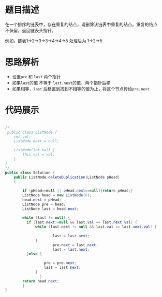#  题目描述
在一个排序的链表中，存在重复的结点，请删除该链表中重复的结点，重复的结点不保留，返回链表头指针。

例如，链表1->2->3->3->4->4->5 处理后为 1->2->5

#  思路解析

-  设置`pre` 和 `last` 两个指针
-  如果`last`的值 不等于 `last.next`的值，两个指针后移
-  如果相等，`last` 后移直到找到不相等的值为止，将这个节点传给`pre.next`

#  代码展示

```java

/*
 public class ListNode {
    int val;
    ListNode next = null;

    ListNode(int val) {
        this.val = val;
    }
}
*/
public class Solution {
    public ListNode deleteDuplication(ListNode pHead)
    {
        
        if (pHead==null || pHead.next==null){return pHead;}
        ListNode head = new ListNode(0);
        head.next = pHead;
        ListNode pre = head;
        ListNode last = head.next;
       
        while (last != null) {
          if (last.next!=null && last.val == last.next.val) {
              while (last.next != null && last.val == last.next.val) {
               
                      last = last.next;
              }   
                      pre.next = last.next;
                      last = last.next;
          }else {
                  
                  pre = pre.next;
                  last = last.next;
              }
                }
        return head.next;
        } 
}
```

